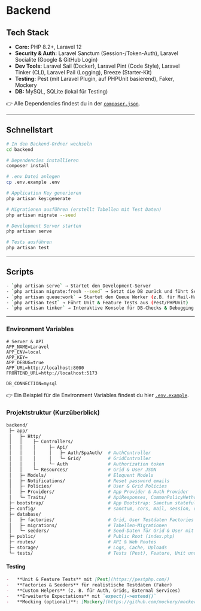 # Backend

## Tech Stack

-   **Core:** PHP 8.2+, Laravel 12
-   **Security & Auth:** Laravel Sanctum (Session-/Token-Auth), Laravel Socialite (Google & GitHub Login)
-   **Dev Tools:** Laravel Sail (Docker), Laravel Pint (Code Style), Laravel Tinker (CLI), Laravel Pail (Logging), Breeze (Starter-Kit)
-   **Testing:** Pest (mit Laravel Plugin, auf PHPUnit basierend), Faker, Mockery
-   **DB:** MySQL, SQLite (lokal für Testing)

👉 Alle Dependencies findest du in der [`composer.json`](./composer.json).

---

## Schnellstart

```bash
# In den Backend-Ordner wechseln
cd backend

# Dependencies installieren
composer install

# .env Datei anlegen
cp .env.example .env

# Application Key generieren
php artisan key:generate

# Migrationen ausführen (erstellt Tabellen mit Test Daten)
php artisan migrate --seed

# Development Server starten
php artisan serve
```

```bash
# Tests ausführen
php artisan test
```

---

## Scripts

```bash
- `php artisan serve` → Startet den Development-Server
- `php artisan migrate:fresh --seed` → Setzt die DB zurück und führt Seed-Daten aus
- `php artisan queue:work` → Startet den Queue Worker (z.B. für Mail-Handling)
- `php artisan test` → Führt Unit & Feature Tests aus (Pest/PHPUnit)
- `php artisan tinker` → Interaktive Konsole für DB-Checks & Debugging
```

---

### Environment Variables

```env
# Server & API
APP_NAME=Laravel
APP_ENV=local
APP_KEY=
APP_DEBUG=true
APP_URL=http://localhost:8000
FRONTEND_URL=http://localhost:5173

DB_CONNECTION=mysql

```

👉 Ein Beispiel für die Environment Variables findest du hier [`.env.example`](./.env.example).

### Projektstruktur (Kurzüberblick)

```bash
backend/
 ├─ app/
 │   ├─ Http/
 │   │    ├─ Controllers/
 │   │    │     ├─ Api/
 │   │    │     │   ├─ Auth/SpaAuth/  # AuthController
 │   │    │     │   └─ Grid/          # GridController
 │   │    │     └─ Auth               # Authorization token
 │   │    └─ Resources/               # Grid & User JSON
 │   ├─ Models/                       # Eloquent Models
 │   ├─ Notifications/                # Reset password emails
 │   ├─ Policies/                     # User & Grid Policies
 │   ├─ Providers/                    # App Provider & Auth Provider
 │   └─ Traits/                       # ApiResponses, CommonPolicyMethods
 ├─ bootstrap/                        # App Bootstrap: Sanctum stateful API, EnsureEmailIsVerified
 ├─ config/                           # sanctum, cors, mail, session, queue, services, providers
 ├─ database/
 │   ├─ factories/                    # Grid, User Testdaten Factories
 │   ├─ migrations/                   # Tabellen-Migrationen
 │   └─ seeders/                      # Seed-Daten für Grid & User mit unterschiedlichen Rollen
 ├─ public/                           # Public Root (index.php)
 ├─ routes/                           # API & Web Routes
 ├─ storage/                          # Logs, Cache, Uploads
 └─ tests/                            # Tests (Pest), Feature, Unit und Helpers

```

#### Testing

```markdown
-   **Unit & Feature Tests** mit [Pest](https://pestphp.com/)
-   **Factories & Seeders** für realistische Testdaten (Faker)
-   **Custom Helpers** (z. B. für Auth, Grids, External Services)
-   **Erweiterte Expectations** mit `expect()->extend()`
-   **Mocking (optional)**: [Mockery](https://github.com/mockery/mockery) wird in speziellen Szenarien genutzt, z. B. für OAuth-Tests mit Socialite.
```
